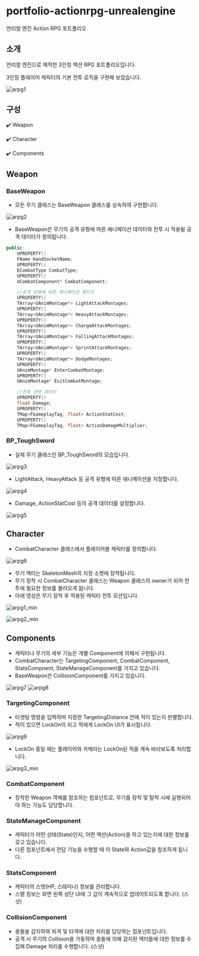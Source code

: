 # portfolio-actionrpg-unrealengine
언리얼 엔진 Action RPG 포트폴리오


## 소개
언리얼 엔진으로 제작한 3인칭 액션 RPG 포트폴리오입니다.


3인칭 플레이어 캐릭터의 기본 전투 로직을 구현해 보았습니다.


![arpg1](https://user-images.githubusercontent.com/96270683/229277573-60205ff8-0400-4b84-bd82-76ed9fd2e4a8.PNG)


## 구성
:heavy_check_mark: Weapon


:heavy_check_mark: Character


:heavy_check_mark: Components


## Weapon


### BaseWeapon
- 모든 무기 클래스는 BaseWeapon 클래스를 상속하여 구현합니다.


![arpg2](https://user-images.githubusercontent.com/96270683/229282134-d7296db9-df8c-488e-be62-71448fbb9a6c.PNG)
- BaseWeapon은 무기의 공격 유형에 따른 애니메이션 데이터와 전투 시 적용될 공격 데이터가 정의됩니다.
``` c++
public:
	UPROPERTY()
	FName HandSocketName;
	UPROPERTY()
	ECombatType CombatType;
	UPROPERTY()
	UCombatComponent* CombatComponent;

	//공격 유형에 따른 애니메이션 몽타주
	UPROPERTY()
	TArray<UAnimMontage*> LightAttackMontages;
	UPROPERTY()
	TArray<UAnimMontage*> HeavyAttackMontages;
	UPROPERTY()
	TArray<UAnimMontage*> ChargeAttackMontages;
	UPROPERTY()
	TArray<UAnimMontage*> FallingAttackMontages;
	UPROPERTY()
	TArray<UAnimMontage*> SprintAttackMontages;
	UPROPERTY()
	TArray<UAnimMontage*> DodgeMontages;
	UPROPERTY()
	UAnimMontage* EnterCombatMontage;
	UPROPERTY()
	UAnimMontage* ExitCombatMontage;

	//전투 관련 데이터
	UPROPERTY()
	float Damage;
	UPROPERTY()
	TMap<FGameplayTag, float> ActionStatCost;
	UPROPERTY()
	TMap<FGameplayTag, float> ActionDamageMultiplier;
```


### BP_ToughSword
- 실제 무기 클래스인 BP_ToughSword의 모습입니다.


![arpg3](https://user-images.githubusercontent.com/96270683/229283520-82812ffa-82f7-475b-a2fc-6da94f31b70d.PNG)
- LightAttack, HeavyAttack 등 공격 유형에 따른 애니메이션을 지정합니다.


![arpg4](https://user-images.githubusercontent.com/96270683/229283564-6cfd2535-ee5a-4e45-801f-43823f85aae4.PNG)
- Damage, ActionStatCost 등의 공격 데이터를 설정합니다.


![arpg5](https://user-images.githubusercontent.com/96270683/229283590-fae7b03a-241f-4813-9f4e-0b8dacaf30d5.PNG)

## Character
- CombatCharacter 클래스에서 플레이어블 캐릭터를 정의합니다.


![arpg6](https://user-images.githubusercontent.com/96270683/229285673-18cd72fc-40f0-4fd0-bb80-af2790987e77.PNG)
- 무기 액터는 SkeletonMesh의 지정 소켓에 장착됩니다.
- 무기 장착 시 CombatCharacter 클래스는 Weapon 클래스의 owner가 되어 전투에 필요한 정보를 불러오게 됩니다.
- 아래 영상은 무기 장착 후 적용된 캐릭터 전투 모션입니다.


![arpg1_min](https://user-images.githubusercontent.com/96270683/229287431-f8f93287-0787-4d95-9975-3cbcb6a4b0e3.gif)


![arpg2_min](https://user-images.githubusercontent.com/96270683/229287735-5707c1a1-cecc-4d7f-ab5d-b1fe8dfdfa3d.gif)




## Components
- 캐릭터나 무기의 세부 기능은 개별 Component에 의해서 구현됩니다.
- CombatCharacter는 TargetingComponent, CombatComponent, StatsCompnent, StateManageComponent를 가지고 있습니다.
- BaseWeapon은 CollisionComponent를 가지고 있습니다.


![arpg7](https://user-images.githubusercontent.com/96270683/229289945-b18177f6-bca6-4330-abac-d1adbe02e8a7.PNG)
![arpg8](https://user-images.githubusercontent.com/96270683/229289955-ef543a0c-e869-4256-a936-82ac905c7f6e.PNG)



### TargetingComponent
- 타겟팅 명령을 입력하며 지정한 TargetingDistance 안에 적이 있는지 판별합니다.
- 적이 있으면 LockOn이 되고 적에게 LockOn UI가 표시됩니다.


![arpg9](https://user-images.githubusercontent.com/96270683/229327024-e8d47812-08f8-457a-b8f0-9ed42eb54961.PNG)
- LockOn 중일 때는 플레이어와 카메라는 LockOn된 적을 계속 바라보도록 처리합니다.


![arpg3_min](https://user-images.githubusercontent.com/96270683/229327013-a5b54d28-1c8e-411e-81ae-71a08eac819d.gif)
### CombatComponent
- 장착한 Weapon 객체를 참조하는 컴포넌트로, 무기를 장착 및 탈착 시에 실행되어야 하는 기능도 담당합니다. 


### StateManageComponent
- 캐릭터가 어떤 상태(State)인지, 어떤 액션(Action)을 하고 있는지에 대한 정보를 갖고 있습니다.
- 다른 컴포넌트에서 전담 기능을 수행할 때 이 State와 Action값을 참조하게 됩니다.


### StatsComponent
- 캐릭터의 스탯(HP, 스태미나) 정보를 관리합니다.
- 스탵 정보는 화면 왼쪽 상단 UI에 그 값이 계속적으로 업데이트되도록 합니다.
(스샷)

### CollisionComponent
- 충돌을 감지하여 피격 및 타격에 대한 처리를 담당하는 컴포넌트입니다.
- 공격 시 무기의 Collision을 가동하여 충돌에 의해 감지된 액터들에 대한 정보를 수집해 Damage 처리를 수행합니다.
(스샷)
